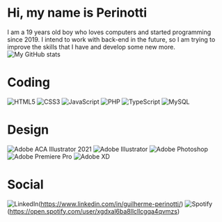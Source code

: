 # Hi, my name is Perinotti
I am a 19 years old boy who loves computers and started programming since 2019.
I intend to work with back-end in the future, so I am trying to improve the skills that I have and develop some new more.
![My GitHub stats](https://github-readme-stats.vercel.app/api?username=euperinotti&show_icons=true&theme=github_dark)

# Coding
![HTML5](https://img.shields.io/badge/html5-%23E34F26.svg?style=for-the-badge&logo=html5&logoColor=white)
![CSS3](https://img.shields.io/badge/css3-%231572B6.svg?style=for-the-badge&logo=css3&logoColor=white)
![JavaScript](https://img.shields.io/badge/javascript-%23323330.svg?style=for-the-badge&logo=javascript&logoColor=%23F7DF1E)
![PHP](https://img.shields.io/badge/php-%23777BB4.svg?style=for-the-badge&logo=php&logoColor=white)
![TypeScript](https://img.shields.io/badge/typescript-%23007ACC.svg?style=for-the-badge&logo=typescript&logoColor=white)
![MySQL](https://img.shields.io/badge/MySQL-00000F?style=for-the-badge&logo=mysql&logoColor=white)

# Design
![Adobe](https://img.shields.io/badge/adobe-%23FF0000.svg?style=for-the-badge&logo=adobe&logoColor=white) ACA Illustrator 2021
![Adobe Illustrator](https://img.shields.io/badge/adobe%20illustrator-%23FF9A00.svg?style=for-the-badge&logo=adobe%20illustrator&logoColor=white)
![Adobe Photoshop](https://img.shields.io/badge/adobe%20photoshop-%2331A8FF.svg?style=for-the-badge&logo=adobe%20photoshop&logoColor=white)
![Adobe Premiere Pro](https://img.shields.io/badge/Adobe%20Premiere%20Pro-9999FF.svg?style=for-the-badge&logo=Adobe%20Premiere%20Pro&logoColor=white)
![Adobe XD](https://img.shields.io/badge/Adobe%20XD-470137?style=for-the-badge&logo=Adobe%20XD&logoColor=#FF61F6)

# Social
![LinkedIn](https://img.shields.io/badge/LinkedIn-0077B5?style=for-the-badge&logo=linkedin&logoColor=white)(https://www.linkedin.com/in/guilherme-perinotti/)
![Spotify](https://img.shields.io/badge/Spotify-1ED760?style=for-the-badge&logo=spotify&logoColor=white)(https://open.spotify.com/user/xgdxal6ba8llcllcgqa4qvmzs)